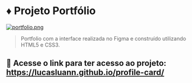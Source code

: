# :diamonds: Projeto Portfólio

[![portfolio.png](https://i.postimg.cc/bNSSGGx8/portfolio.png)](https://postimg.cc/2VmSMS9X)

> Portfolio com a interface realizada no Figma e construído utilizando HTML5 e CSS3.

## 🚀 Acesse o link para ter acesso ao projeto: https://lucasluann.github.io/profile-card/

